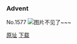 ### Advent
No.1577
![图片不见了~~~](https://imgs.xkcd.com/comics/advent.png)

[原址](https://xkcd.com//1577) [下载](https://imgs.xkcd.com/comics/advent.png)

